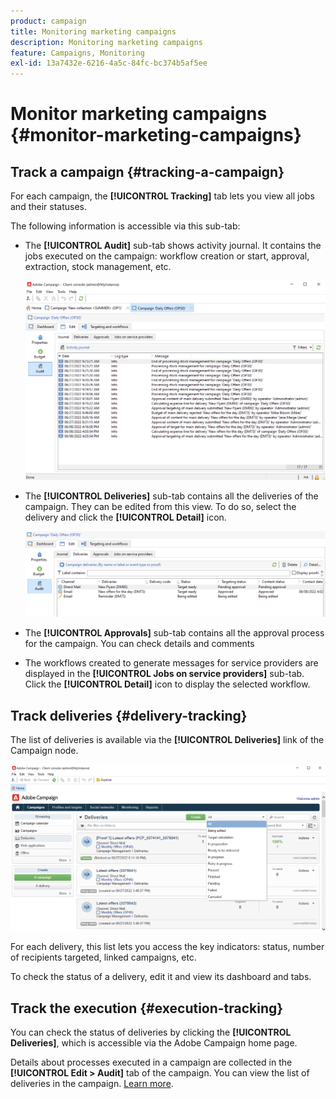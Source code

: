 ```yaml
---
product: campaign
title: Monitoring marketing campaigns
description: Monitoring marketing campaigns
feature: Campaigns, Monitoring
exl-id: 13a7432e-6216-4a5c-84fc-bc374b5af5ee
---
```

# Monitor marketing campaigns {#monitor-marketing-campaigns}

## Track a campaign {#tracking-a-campaign}

For each campaign, the **[!UICONTROL Tracking]** tab lets you view all jobs and their statuses. 

The following information is accessible via this sub-tab:

* The **[!UICONTROL Audit]** sub-tab shows activity journal. It contains the jobs executed on the campaign: workflow creation or start, approval, extraction, stock management, etc.

  ![](assets/campaign-audit-tab.png)

* The **[!UICONTROL Deliveries]** sub-tab contains all the deliveries of the campaign. They can be edited from this view. To do so, select the delivery and click the **[!UICONTROL Detail]** icon.

  ![](assets/campaign-delivery-tab.png)
  
* The **[!UICONTROL Approvals]** sub-tab contains all the approval process for the campaign. You can check details and comments

* The workflows created to generate messages for service providers are displayed in the **[!UICONTROL Jobs on service providers]** sub-tab. Click the **[!UICONTROL Detail]** icon to display the selected workflow. 

## Track deliveries {#delivery-tracking}

The list of deliveries is available via the **[!UICONTROL Deliveries]** link of the Campaign node.

![](assets/filter-deliveries-from-homepage.png)

For each delivery, this list lets you access the key indicators: status, number of recipients targeted, linked campaigns, etc.

To check the status of a delivery, edit it and view its dashboard and tabs.

<!--
>[!NOTE]
>
>Information concerning delivery details is available in [this section](../../delivery/using/about-message-tracking.md) section.
--> 

## Track the execution {#execution-tracking}

You can check the status of deliveries by clicking the **[!UICONTROL Deliveries]**, which is accessible via the Adobe Campaign home page.

Details about processes executed in a campaign are collected in the **[!UICONTROL Edit > Audit]** tab of the campaign. You can view the list of deliveries in the campaign. [Learn more](#tracking-a-campaign).
